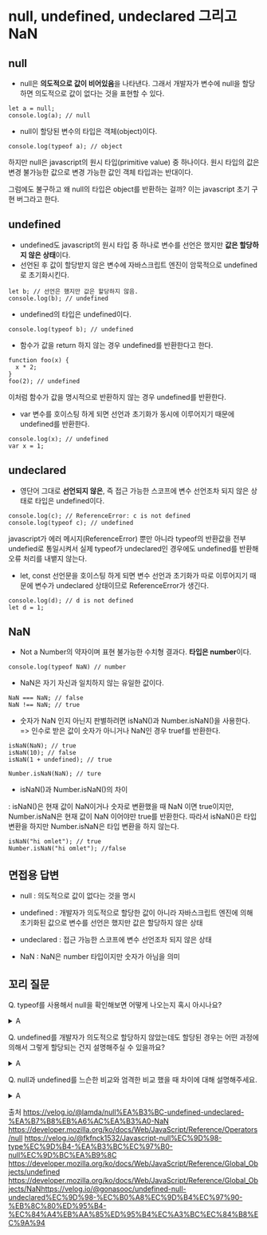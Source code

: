 # null, undefined, undeclared 그리고 NaN

## null

- null은 **의도적으로 값이 비어있음**을 나타낸다. 그래서 개발자가 변수에 null을 할당하면 의도적으로 값이 없다는 것을 표현할 수 있다.

```
let a = null;
console.log(a); // null
```

- null이 할당된 변수의 타입은 객체(object)이다.

```
console.log(typeof a); // object
```

하지만 null은 javascript의 원시 타입(primitive value) 중 하나이다. 원시 타입의 값은 변경 불가능한 값으로 변경 가능한 값인 객체 타입과는 반대이다. 

그럼에도 불구하고 왜 null의 타입은 object를 반환하는 걸까? 이는 javascript 초기 구현 버그라고 한다.

## undefined

- undefined도 javascript의 원시 타입 중 하나로 변수를 선언은 했지만 **값은 할당하지 않은 상태**이다.
- 선언된 후 값이 할당받지 않은 변수에 자바스크립트 엔진이 암묵적으로 undefined로 초기화시킨다.

```
let b; // 선언은 했지만 값은 할당하지 않음.
console.log(b); // undefined
```

- undefined의 타입은 undefined이다.

```
console.log(typeof b); // undefined
```

- 함수가 값을 return 하지 않는 경우 undefined를 반환한다고 한다. 

```
function foo(x) {
  x * 2;
}
foo(2); // undefined
```

이처럼 함수가 값을 명시적으로 반환하지 않는 경우 undefined를 반환한다.


- var 변수를 호이스팅 하게 되면 선언과 초기화가 동시에 이루어지기 때문에 undefined를 반환한다.

```
console.log(x); // undefined
var x = 1;
```

## undeclared

- 영단어 그대로 **선언되지 않은**, 즉 접근 가능한 스코프에 변수 선언조차 되지 않은 상태로 타입은 undefined이다.

```
console.log(c); // ReferenceError: c is not defined
console.log(typeof c); // undefined
```

javascript가 에러 메시지(ReferenceError) 뿐만 아니라 typeof의 반환값을 전부 undefied로 통일시켜서 실제 typeof가 undeclared인 경우에도 undefined를 반환해 오류 처리를 내뱉지 않는다.

- let, const 선언문을 호이스팅 하게 되면 변수 선언과 초기화가 따로 이루어지기 때문에 변수가 undeclared 상태이므로 ReferenceError가 생긴다.

```
console.log(d); // d is not defined
let d = 1;
```

## NaN

- Not a Number의 약자이며 표현 불가능한 수치형 결과다. **타입은 number**이다.

```
console.log(typeof NaN) // number
```

- NaN은 자기 자신과 일치하지 않는 유일한 값이다.

```
NaN === NaN; // false
NaN !== NaN; // true
```

- 숫자가 NaN 인지 아닌지 판별하려면 isNaN()과 Number.isNaN()을 사용한다. => 인수로 받은 값이 숫자가 아니거나 NaN인 경우 truef를 반환한다.

```
isNaN(NaN); // true
isNaN(10); // false
isNaN(1 + undefined); // true

Number.isNaN(NaN); // ture
```

- isNaN()과 Number.isNaN()의 차이

: isNaN()은 현재 값이 NaN이거나 숫자로 변환했을 때 NaN 이면 true이지만, Number.isNaN은 현재 값이 NaN 이어야만 true를 반환한다. 따라서 isNaN()은 타입 변환을 하지만 Number.isNaN은 타입 변환을 하지 않는다.

```
isNaN("hi omlet"); // true
Number.isNaN("hi omlet"); //false
```

## 면접용 답변
- null : 의도적으로 값이 없다는 것을 명시

- undefined : 개발자가 의도적으로 할당한 값이 아니라 자바스크립트 엔진에 의해 초기화된 값으로 변수를 선언은 했지만 값은 할당하지 않은 상태

- undeclared : 접근 가능한 스코프에 변수 선언조차 되지 않은 상태

- NaN : NaN은 number 타입이지만 숫자가 아님을 의미

## 꼬리 질문 

Q. typeof를 사용해서 null을 확인해보면 어떻게 나오는지 혹시 아시나요?

<details>

<summary>A</summary> 

object가 반환이 되고 이는 자바스크립트의 초기 설계 결함으로 현재까지 수정되지 않은 상태입니다.

</details>

Q. undefined를 개발자가 의도적으로 할당하지 않았는데도 할당된 경우는 어떤 과정에 의해서 그렇게 할당되는 건지 설명해주실 수 있을까요?

<details>

<summary>A</summary> 

개발자가 변수를 선언하게 되면 자바스크립트 엔진은 선언된 변수에 의해 확보된 메모리 공간에 값이 할당될 때까지 내버려 두지 않고(대부분 쓰레기 값(garbage value)이 들어있음) undefined로 초기화합니다.

이처럼 undefined는 null과 달리 개발자가 의도적으로 할당한 값이 아닌 자바스크립트 엔진에 의해 암묵적으로 초기화된 값이므로 의도적으로 값이 없다는 것을 명시하고 싶은 경우는 undefined가 아닌 null을 할당하는 것을 권장합니다. 

</details>

Q. null과 undefined를 느슨한 비교와 엄격한 비교 했을 때 차이에 대해 설명해주세요.

<details>

<summary>A</summary> 

동등 연산자(==)는 자료형이 다르면 자료형을 같게 해서 비교하는 연산자이므로 null과 undefined를 동등 연산자로 비교하면 둘 다 값이 없으니 true가 되지만 자료형까지 비교하는 일치 연산자(===)로 비교하게 되면 null은 의도적으로 빈 값이 들어간 object이므로 false가 됩니다.

</details>

출처
https://velog.io/@lamda/null%EA%B3%BC-undefined-undeclared-%EA%B7%B8%EB%A6%AC%EA%B3%A0-NaN
https://developer.mozilla.org/ko/docs/Web/JavaScript/Reference/Operators/null
https://velog.io/@fkfnck1532/Javascript-null%EC%9D%98-type%EC%9D%B4-%EA%B3%BC%EC%97%B0-null%EC%9D%BC%EA%B9%8C
https://developer.mozilla.org/ko/docs/Web/JavaScript/Reference/Global_Objects/undefined
https://developer.mozilla.org/ko/docs/Web/JavaScript/Reference/Global_Objects/NaNhttps://velog.io/@gonasooc/undefined-null-undeclared%EC%9D%98-%EC%B0%A8%EC%9D%B4%EC%97%90-%EB%8C%80%ED%95%B4-%EC%84%A4%EB%AA%85%ED%95%B4%EC%A3%BC%EC%84%B8%EC%9A%94